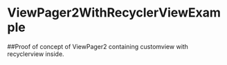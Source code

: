 # ViewPager2WithRecyclerViewExample
##Proof of concept of ViewPager2 containing customview with recyclerview inside.
